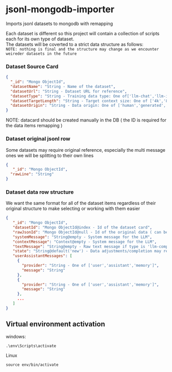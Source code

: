 # jsonl-mongodb-importer
Imports jsonl datasets to mongodb with remapping

Each dataset is different so this project will contain a collection of scripts each for its own type of dataset. \
The datasets will be coverted to a strict data structure as follows: \
`NOTE: nothing is final and the structure may change as we encounter weireder datasets in the future`

### Dataset Source Card
```json
{
  "_id": "Mongo ObjectId",
  "datasetName": "String - Name of the dataset",
  "datasetUrl": "String - Dataset URL for reference",
  "datasetType": "String - Training data type: One of['llm-chat','llm-instruct','llm-completion']",
  "datasetTargetLength": "String - Target context size: One of ['4k','8k','16k','32k','64k','128k']",
  "datasetOrigin": "String - Data origin: One of ['human','generated','mixed']"
}
```
NOTE: datacard should be created manually in the DB ( the ID is required for the data items remapping )

### Dataset original jsonl row
Some datasets may require original reference, especially the multi message ones we will be splitting to their own lines
```json
{
   "_id": "Mongo ObjectId",
  "rawLine": "String"
}
```


### Dataset data row structure
We want the same format for all of the dataset items regardless of their original structure to make selecting or working with them easier
```json
{
   "_id": "Mongo ObjectId",
   "datasetId": "Mongo ObjectId@index - Id of the dataset card",
   "rawJsonId": "Mongo ObjectId@null - Id of the original data ( can be null )",
   "systemMessage": "String@empty - System message for the LLM",
   "contextMessage": "Context@empty - System message for the LLM",
   "textMessage": "String@empty - Raw text message if type is 'llm-completion'",
   "state": "String@default('new') - Data adjustments/completion may require special states",
   "userAssistantMessages": [
     {
       "provider": "String - One of ['user','assistant','memory']",
       "message": "String"
     },
     {
       "provider": "String - One of ['user','assistant','memory']",
       "message": "String"
     },
     ...
   ]
}
```

## Virtual environment activation

windows:
```
.\env\Scripts\activate
```

Linux
```
source env/bin/activate

```